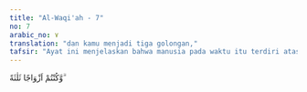 ```yaml
---
title: "Al-Waqi'ah - 7"
no: 7
arabic_no: ٧
translation: "dan kamu menjadi tiga golongan,"
tafsir: "Ayat ini menjelaskan bahwa manusia pada waktu itu terdiri atas tiga golongan, yaitu-golongan kanan, golongan kiri, dan golongan orang-orang yang paling dahulu beriman, sebagaimana akan diterangkan pada ayat berikutnya."
---
```

وَّكُنْتُمْ اَزْوَاجًا ثَلٰثَةً ۗ